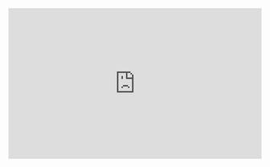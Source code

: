 

<iframe src="https://wangchujiang.com/linux-command/" width="100%" height="300px" scrolling="yes" style="border:0px;"></iframe>
